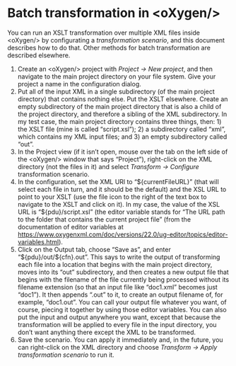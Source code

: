 # Batch transformation in \<oXygen/\>

You can run an XSLT transformation over multiple XML files inside \<oXygen/\> by configurating a *transformation scenario*, and this document describes how to do that. Other methods for batch transformation are described elsewhere.

1. Create an \<oXygen/\> project with *Project → New project*, and then navigate to the main project directory on your file system. Give your project a name in the configuration dialog.
1. Put all of the input XML in a single subdirectory (of the main project directory) that contains nothing else. Put the XSLT elsewhere. Create an empty subdirectory of the main project directory that is also a child of the project directory, and therefore a sibling of the XML subdirectory. In my test case, the main project directory contains three things, then: 1) the XSLT file (mine is called “script.xsl”); 2) a subdirectory called “xml”, which contains my XML input files; and 3) an empty subdirectory called “out”.
2. In the Project view (if it isn’t open, mouse over the tab on the left side of the \<oXygen/\> window that says “Project”), right-click on the XML directory (not the files in it) and select *Transform → Configure* transformation scenario.
1. In the configuration, set the XML URl to “\${currentFileURL}” (that will select each file in turn, and it should be the default) and the XSL URL to point to your XSLT (use the file icon to the right of the text box to navigate to the XSLT and click on it). In my case, the value of the XSL URL is “\${pdu}/script.xsl” (the editor variable stands for “The URL path to the folder that contains the current project file” (from the documentation of editor variables at <https://www.oxygenxml.com/doc/versions/22.0/ug-editor/topics/editor-variables.html>).
1. Click on the Output tab, choose “Save as”, and enter “\${pdu}/out/${cfn}.out”. This says to write the output of transforming each file into a location that begins with the main project directory, moves into its “out” subdirectory, and then creates a new output file that begins with the filename of the file currently being processed without its filename extension (so that an input file like “doc1.xml” becomes just “doc1”). It then appends “.out” to it, to create an output filename of, for example, “doc1.out”. You can call your output file whatever you want, of course, piecing it together by using those editor variables. You can also put the input and output anywhere you want, except that because the transformation will be applied to every file in the input directory, you don’t want anything there except the XML to be transformed.
1. Save the scenario. You can apply it immediately and, in the future, you can right-click on the XML directory and choose *Transform → Apply transformation scenario* to run it.